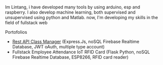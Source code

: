 Im Lintang, i have developed many tools by using arduino, esp and raspberry. I also develop machine learning, both supervised and unsupervised using python and Matlab. now, I'm developing my skills in the field of fullstack web

Portofolios
- <a href="google.com">Rest API Class Manager</a> (Express.Js, noSQL Firebase Realtime Database, JWT oAuth, multiple type account)
- Fullstack Employee Attendance IoT RFID Card (Flask Python, noSQL Firebase Realtime Database, ESP8266, RFID card reader)

<!---
lintabong/lintabong is a ✨ special ✨ repository because its `README.md` (this file) appears on your GitHub profile.
You can click the Preview link to take a look at your changes.
--->
